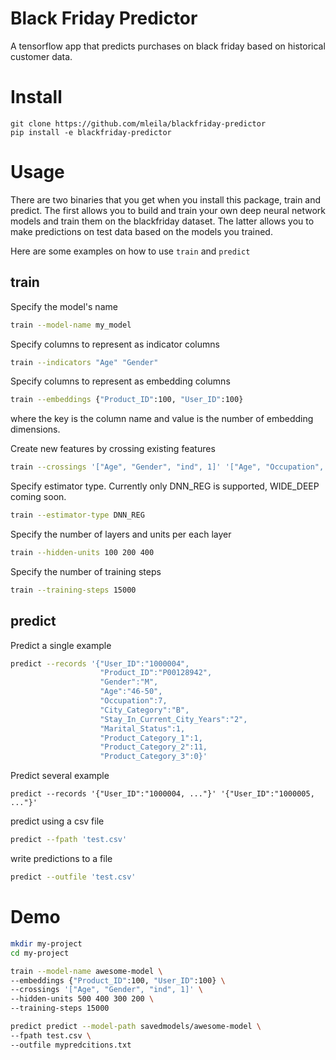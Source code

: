 # Black Friday Predictor
A tensorflow app that predicts purchases on black friday based on historical customer data.

# Install
```
git clone https://github.com/mleila/blackfriday-predictor
pip install -e blackfriday-predictor
```


# Usage
There are two binaries that you get when you install this package, train and predict. The first allows you to build and train your own deep neural network models and train them on the blackfriday dataset. The latter allows you to make predictions on test data based on the models you trained.

Here are some examples on how to use `train` and `predict`
## train
Specify the model's name
```bash
train --model-name my_model
```
Specify columns to represent as indicator columns
```bash
train --indicators "Age" "Gender"
```
Specify columns to represent as embedding columns
```bash
train --embeddings {"Product_ID":100, "User_ID":100}
```
where the key is the column name and value is the number of embedding dimensions.

Create new features by crossing existing features
```bash
train --crossings '["Age", "Gender", "ind", 1]' '["Age", "Occupation", "emb", 1, 5]'
```
Specify estimator type. Currently only DNN_REG is supported, WIDE_DEEP coming soon.
```bash
train --estimator-type DNN_REG
```
Specify the number of layers and units per each layer
```bash
train --hidden-units 100 200 400
```
Specify the number of training steps
```bash
train --training-steps 15000
```

## predict

Predict a single example
```bash
predict --records '{"User_ID":"1000004",
					"Product_ID":"P00128942",
					"Gender":"M",
					"Age":"46-50",
					"Occupation":7,
					"City_Category":"B",
					"Stay_In_Current_City_Years":"2",
					"Marital_Status":1,
					"Product_Category_1":1,
					"Product_Category_2":11,
					"Product_Category_3":0}'
```
Predict several example
```basg
predict --records '{"User_ID":"1000004, ..."}' '{"User_ID":"1000005, ..."}'
```

predict using a csv file
```bash
predict --fpath 'test.csv'
```

write predictions to a file
```bash
predict --outfile 'test.csv'
```

# Demo
```bash
mkdir my-project
cd my-project

train --model-name awesome-model \
--embeddings {"Product_ID":100, "User_ID":100} \
--crossings '["Age", "Gender", "ind", 1]' \
--hidden-units 500 400 300 200 \
--training-steps 15000

predict predict --model-path savedmodels/awesome-model \
--fpath test.csv \
--outfile mypredcitions.txt
```
